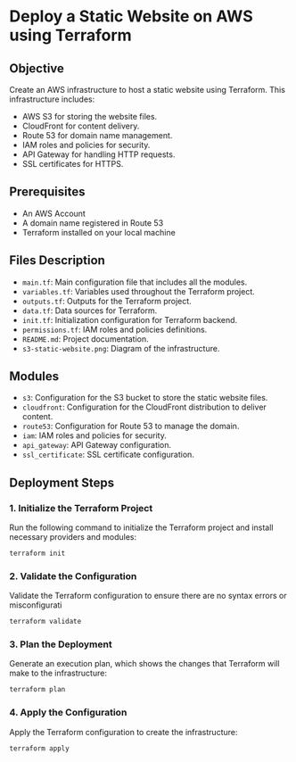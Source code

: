 # Deploy a Static Website on AWS using Terraform

## Objective

Create an AWS infrastructure to host a static website using Terraform. This infrastructure includes:

- AWS S3 for storing the website files.
- CloudFront for content delivery.
- Route 53 for domain name management.
- IAM roles and policies for security.
- API Gateway for handling HTTP requests.
- SSL certificates for HTTPS.

## Prerequisites

- An AWS Account
- A domain name registered in Route 53
- Terraform installed on your local machine

## Files Description

- `main.tf`: Main configuration file that includes all the modules.
- `variables.tf`: Variables used throughout the Terraform project.
- `outputs.tf`: Outputs for the Terraform project.
- `data.tf`: Data sources for Terraform.
- `init.tf`: Initialization configuration for Terraform backend.
- `permissions.tf`: IAM roles and policies definitions.
- `README.md`: Project documentation.
- `s3-static-website.png`: Diagram of the infrastructure.

## Modules

- `s3`: Configuration for the S3 bucket to store the static website files.
- `cloudfront`: Configuration for the CloudFront distribution to deliver content.
- `route53`: Configuration for Route 53 to manage the domain.
- `iam`: IAM roles and policies for security.
- `api_gateway`: API Gateway configuration.
- `ssl_certificate`: SSL certificate configuration.

## Deployment Steps

### 1. Initialize the Terraform Project

Run the following command to initialize the Terraform project and install necessary providers and modules:

```sh
terraform init
```

### 2. Validate the Configuration

Validate the Terraform configuration to ensure there are no syntax errors or misconfigurati

```sh
terraform validate
```

### 3. Plan the Deployment

Generate an execution plan, which shows the changes that Terraform will make to the infrastructure:

```sh
terraform plan
```

### 4. Apply the Configuration

Apply the Terraform configuration to create the infrastructure:

```sh
terraform apply
```
